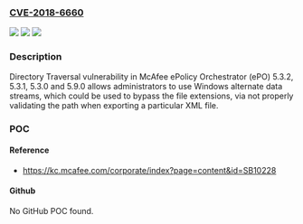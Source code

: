 ### [CVE-2018-6660](https://cve.mitre.org/cgi-bin/cvename.cgi?name=CVE-2018-6660)
![](https://img.shields.io/static/v1?label=Product&message=ePolicy%20Orchestrator%20(ePO)&color=blue)
![](https://img.shields.io/static/v1?label=Version&message=5.3.25.3.2%20&color=brighgreen)
![](https://img.shields.io/static/v1?label=Vulnerability&message=Directory%20Traversal%20vulnerability&color=brighgreen)

### Description

Directory Traversal vulnerability in McAfee ePolicy Orchestrator (ePO) 5.3.2, 5.3.1, 5.3.0 and 5.9.0 allows administrators to use Windows alternate data streams, which could be used to bypass the file extensions, via not properly validating the path when exporting a particular XML file.

### POC

#### Reference
- https://kc.mcafee.com/corporate/index?page=content&id=SB10228

#### Github
No GitHub POC found.

